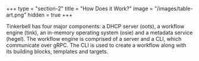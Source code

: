 +++
type = "section-2"
title = "How Does it Work?"
image = "/images/table-art.png"
hidden = true
+++

Tinkerbell has four major components: a DHCP server (oots), a workflow engine (tink), an in-memory operating system (osie) and a metadata service (hegel). The workflow engine is comprised of a server and a CLI, which communicate over gRPC. The CLI is used to create a workflow along with its building blocks, templates and targets.
